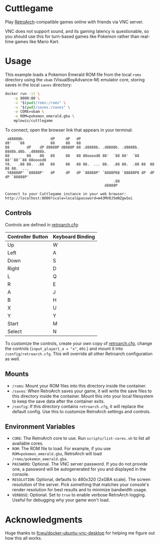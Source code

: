 # Cuttlegame

Play [RetroArch](https://www.retroarch.com/)-compatible games online with friends via VNC server.

VNC does not support sound, and its gaming latency is questionable, so you should use this for turn-based games like Pokemon rather than real-time games like Mario Kart.

# Usage

This example loads a Pokemon Emerald ROM file from the local `roms` directory using the `vbam` (VisualBoyAdvance-M) emulator core, storing saves in the local `saves` directory:

```sh
docker run -it \
    -p 8000:80 \
    -v "$(pwd)/roms:/roms" \
    -v "$(pwd)/saves:/saves" \
    -e CORE=vbam \
    -e ROM=pokemon_emerald.gba \
    mplewis/cuttlegame
```

To connect, open the browser link that appears in your terminal:

```
 a88888b.            dP     dP   dP
d8'   `88            88     88   88
88        dP    dP d8888P d8888P 88 .d8888b. .d8888b. .d8888b. 88d8b.d8b. .d8888b.
88        88    88   88     88   88 88ooood8 88'  `88 88'  `88 88'`88'`88 88ooood8
Y8.   .88 88.  .88   88     88   88 88.  ... 88.  .88 88.  .88 88  88  88 88.  ...
 Y88888P' `88888P'   dP     dP   dP `88888P' `8888P88 `88888P8 dP  dP  dP `88888P'
                                                  .88
                                              d8888P

Connect to your Cuttlegame instance in your web browser:
http://localhost:8000?scale=local&password=m43MV0J5mNZgwSoi
```

## Controls

Controls are defined in [retroarch.cfg](rootfs/root/.config/retroarch/retroarch.cfg):

Controller Button | Keyboard Binding
---|---
Up | W
Left | A
Down | S
Right | D
L | Q
R | E
A | J
B | H
X | U
Y | Y
Start | M
Select | N

To customize the controls, create your own copy of [retroarch.cfg](https://retropie.org.uk/docs/RetroArch/), change the controls (`input_player1_a = "x"`, etc.) and mount it into `/config/retroarch.cfg`. This will override all other Retroarch configuration as well.

## Mounts

* `/roms`: Mount your ROM files into this directory inside the container.
* `/saves`: When RetroArch saves your game, it will write the save files to this directory inside the container. Mount this into your local filesystem to keep the save data after the container exits.
* `/config`: If this directory contains `retroarch.cfg`, it will replace the default config. Use this to customize RetroArch settings and controls.

## Environment Variables

* `CORE`: The RetroArch core to use. Run `scripts/list-cores.sh` to list all available cores.
* `ROM`: The ROM file to load. For example, if you use `ROM=pokemon_emerald.gba`, RetroArch will load `/roms/pokemon_emerald.gba`.
* `PASSWORD`: Optional. The VNC server password. If you do not provide one, a password will be autogenerated for you and displayed in the console.
* `RESOLUTION`: Optional, defaults to 480x320 (2xGBA scale). The screen resolution of the server. Pick something that matches your console's render resolution for best results and to minimize bandwidth usage.
* `VERBOSE`: Optional. Set to `true` to enable verbose RetroArch logging. Useful for debugging why your game won't load.

# Acknowledgments

Huge thanks to [fcwu/docker-ubuntu-vnc-desktop](https://github.com/fcwu/docker-ubuntu-vnc-desktop) for helping me figure out how this all works.
